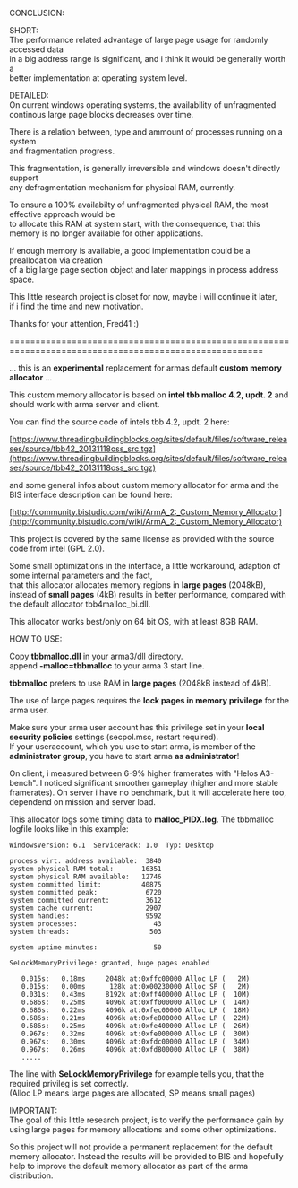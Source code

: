CONCLUSION:   
   
SHORT:   
The performance related advantage of large page usage for randomly accessed data   
in a big address range is significant, and i think it would be generally worth a    
better implementation at operating system level.   
   
DETAILED:      
On current windows operating systems, the availability of unfragmented    
continous large page blocks decreases over time.   

There is a relation between, type and ammount of processes running on a system   
and fragmentation progress.   
   
This fragmentation, is generally irreversible and windows doesn't directly support   
any defragmentation mechanism for physical RAM, currently.   
   
To ensure a 100% availabilty of unfragmented physical RAM, the most effective approach would be    
to allocate this RAM at system start, with the consequence, that this memory is no longer
available for other applications.   
   
If enough memory is available, a good implementation could be a preallocation via creation    
of a big large page section object and later mappings in process address space.   
    
   
This little research project is closet for now, maybe i will continue it later,    
if i find the time and new motivation.    
   
   
Thanks for your attention,
Fred41 :)   
   
   

=======================================================================================================


... this is an **experimental** replacement for armas default **custom memory allocator** ...

This custom memory allocator is based on **intel tbb malloc 4.2, updt. 2** and should work with arma server and client.

You can find the source code of intels tbb 4.2, updt. 2 here:

[https://www.threadingbuildingblocks.org/sites/default/files/software_releases/source/tbb42_20131118oss_src.tgz](https://www.threadingbuildingblocks.org/sites/default/files/software_releases/source/tbb42_20131118oss_src.tgz)

and some general infos about custom memory allocator for arma and the BIS interface description can be found here:

[http://community.bistudio.com/wiki/ArmA_2:_Custom_Memory_Allocator](http://community.bistudio.com/wiki/ArmA_2:_Custom_Memory_Allocator)

This project is covered by the same license as provided with the source code from intel (GPL 2.0).

Some small optimizations in the interface, a little workaround, adaption of some internal parameters and the fact,    
that this allocator allocates memory regions in **large pages** (2048kB), instead of **small pages** (4kB) results in better performance,
compared with the default allocator tbb4malloc_bi.dll.   
    
This allocator works best/only on 64 bit OS, with at least 8GB RAM.    
    
    
HOW TO USE:    
    
Copy **tbbmalloc.dll** in your arma3/dll directory.    
append **-malloc=tbbmalloc** to your arma 3 start line.    
    
**tbbmalloc** prefers to use RAM in **large pages** (2048kB instead of 4kB).    
    
The use of large pages requires the **lock pages in memory privilege** for the arma user.    
    
Make sure your arma user account has this privilege set in your **local security policies** settings (secpol.msc, restart required).     
If your useraccount, which you use to start arma, is member of the **administrator group**, you have to start arma **as administrator**!   
    
On client, i measured between 6-9% higher framerates with "Helos A3-bench". 
I noticed significant smoother gameplay (higher and more stable framerates).
On server i have no benchmark, but it will accelerate here too, dependend on mission and server load.   

This allocator logs some timing data to **malloc_PIDX.log**.
The tbbmalloc logfile looks like in this example:

	WindowsVersion: 6.1  ServicePack: 1.0  Typ: Desktop

	process virt. address available:  3840
	system physical RAM total:       16351
	system physical RAM available:   12746
	system committed limit:          40875
	system committed peak:            6720
	system committed current:         3612
	system cache current:             2907
	system handles:                   9592
	system processes:                   43
	system threads:                    503

	system uptime minutes:              50

	SeLockMemoryPrivilege: granted, huge pages enabled

	   0.015s:   0.18ms     2048k at:0xffc00000 Alloc LP (   2M)
	   0.015s:   0.00ms      128k at:0x00230000 Alloc SP (   2M)
	   0.031s:   0.43ms     8192k at:0xff400000 Alloc LP (  10M)
	   0.686s:   0.25ms     4096k at:0xff000000 Alloc LP (  14M)
	   0.686s:   0.22ms     4096k at:0xfec00000 Alloc LP (  18M)
	   0.686s:   0.21ms     4096k at:0xfe800000 Alloc LP (  22M)
	   0.686s:   0.25ms     4096k at:0xfe400000 Alloc LP (  26M)
	   0.967s:   0.32ms     4096k at:0xfe000000 Alloc LP (  30M)
	   0.967s:   0.30ms     4096k at:0xfdc00000 Alloc LP (  34M)
	   0.967s:   0.26ms     4096k at:0xfd800000 Alloc LP (  38M)
	   .....


The line with **SeLockMemoryPrivilege** for example tells you, that the required privileg is set correctly.     
(Alloc LP means large pages are allocated, SP means small pages)



IMPORTANT:   
The goal of this little research project, is to verify the performance gain by using large pages for memory allocations and some other optimizations.
   
So this project will not provide a permanent replacement for the default memory allocator. 
Instead the results will be provided to BIS and hopefully help to improve the default memory allocator as part of the arma distribution.
